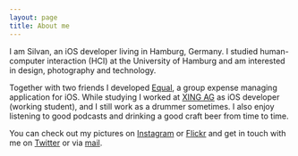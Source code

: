 ```yaml
---
layout: page
title: About me
---
```


I am Silvan, an iOS developer living in Hamburg, Germany. I studied human-computer interaction (HCI) at the University of Hamburg and am interested in design, photography and technology.

Together with two friends I developed [Equal](http://equalapp.net/), a group expense managing application for iOS.
While studying I worked at [XING AG](http://www.xing.com) as iOS developer (working student), and I still work as a drummer sometimes. I also enjoy listening to good podcasts and drinking a good craft beer from time to time.

You can check out my pictures on [Instagram](http://instagram.com/silvandaehn) or [Flickr](https://www.flickr.com/photos/92838512@N07/) and get in touch with me on [Twitter](https://twitter.com/silvandaehn) or via [mail](mailto:mail@silvandaehn.de).
